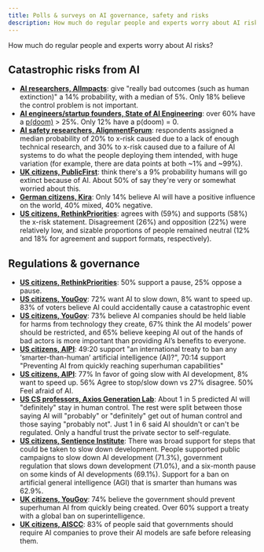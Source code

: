 ```yaml
---
title: Polls & surveys on AI governance, safety and risks
description: How much do regular people and experts worry about AI risks?
---
```


How much do regular people and experts worry about AI risks?

## Catastrophic risks from AI

- **[AI researchers, AIImpacts](https://aiimpacts.org/2022-expert-survey-on-progress-in-ai/)**: give "really bad outcomes (such as human extinction)" a 14% probability, with a median of 5%. Only 18% believe the control problem is not important.
- **[AI engineers/startup founders, State of AI Engineering](https://elemental-croissant-32a.notion.site/State-of-AI-Engineering-2023-20c09dc1767f45988ee1f479b4a84135#694f89e86f9148cb855220ec05e9c631)**: over 60% have a [p(doom)](/pdoom) > 25%. Only 12% have a p(doom) = 0.
- **[AI safety researchers, AlignmentForum](https://web.archive.org/web/20221013014859/https://www.alignmentforum.org/posts/QvwSr5LsxyDeaPK5s/existential-risk-from-ai-survey-results)**: respondents assigned a median probability of 20% to x-risk caused due to a lack of enough technical research, and 30% to x-risk caused due to a failure of AI systems to do what the people deploying them intended, with huge variation (for example, there are data points at both ~1% and ~99%).
- **[UK citizens, PublicFirst](https://publicfirst.co.uk/ai/)**: think there's a 9% probability humans will go extinct because of AI. About 50% of say they're very or somewhat worried about this.
- **[German citizens, Kira](https://www.zeit.de/digital/2023-04/ki-risiken-angst-umfrage-forschung-kira)**: Only 14% believe AI will have a positive influence on the world, 40% mixed, 40% negative.
- **[US citizens, RethinkPriorities](https://rethinkpriorities.org/publications/us-public-perception-of-cais-statement-and-the-risk-of-extinction)**: agrees with (59%) and supports (58%) the x-risk statement. Disagreement (26%) and opposition (22%) were relatively low, and sizable proportions of people remained neutral (12% and 18% for agreement and support formats, respectively).

## Regulations & governance

- [**US citizens, RethinkPriorities**](https://forum.effectivealtruism.org/posts/ConFiY9cRmg37fs2p/us-public-opinion-of-ai-policy-and-risk): 50% support a pause, 25% oppose a pause.
- [**US citizens, YouGov**](https://www.vox.com/future-perfect/2023/8/18/23836362/ai-slow-down-poll-regulation): 72% want AI to slow down, 8% want to speed up. 83% of voters believe AI could accidentally cause a catastrophic event
- [**US citizens, YouGov**](https://theaipi.org/poll-shows-voters-oppose-open-sourcing-ai-models-support-regulatory-representation-on-boards-and-say-ai-risks-outweigh-benefits-2/): 73% believe AI companies should be held liable for harms from technology they create, 67% think the AI models’ power should be restricted, and 65% believe keeping AI out of the hands of bad actors is more important than providing AI’s benefits to everyone.
- [**US citizens, AIPI**](https://www.politico.com/newsletters/digital-future-daily/2023/11/29/exclusive-what-people-actually-think-about-ai-00129147): 49:20 support "an international treaty to ban any ‘smarter-than-human’ artificial intelligence (AI)?", 70:14 support "Preventing AI from quickly reaching superhuman capabilities"
- [**US citizens, AIPI**](https://acrobat.adobe.com/id/urn:aaid:sc:VA6C2:181573f9-b3ce-43c0-b106-1d06558008e6): 77% In favor of going slow with AI development, 8% want to speed up. 56% Agree to stop/slow down vs 27% disagree. 50% Feel afraid of AI.
- [**US CS professors, Axios Generation Lab**](https://www.axios.com/2023/09/05/ai-regulations-expert-survey): About 1 in 5 predicted AI will "definitely" stay in human control. The rest were split between those saying AI will "probably" or "definitely" get out of human control and those saying "probably not".
Just 1 in 6 said AI shouldn't or can't be regulated. Only a handful trust the private sector to self-regulate.
- [**US citizens, Sentience Institute**](https://www.sentienceinstitute.org/aims-survey-supplement-2023): There was broad support for steps that could be taken to slow down development. People supported public campaigns to slow down AI development (71.3%), government regulation that slows down development (71.0%), and a six-month pause on some kinds of AI developments (69.1%). Support for a ban on artificial general intelligence (AGI) that is smarter than humans was 62.9%.
- [**UK citizens, YouGov**](https://inews.co.uk/news/politics/voters-deepfakes-ban-ai-intelligent-humans-2708693): 74% believe the government should prevent superhuman AI from quickly being created. Over 60% support a treaty with a global ban on superintelligence.
- [**UK citizens, AISCC**](https://aiscc.org/2023/11/01/yougov-poll-83-of-brits-demand-companies-prove-ai-systems-are-safe-before-release/): 83% of people said that governments should require AI companies to prove their AI models are safe before releasing them.
